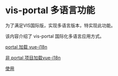 # vis-portal 多语言功能

为了满足VIS国际版，实现多语言版本，特实现此功能。

该内容介绍了 vis-portal 国际化多语言应用方式。

[portal 加载 vue-i18n](/chapter1.md)

[非 portal 项目加载vue-i18n](/fei-portal-xiang-mu-jia-zai-yu-yan-bao.md)

[使用](/shi-yong.md)


